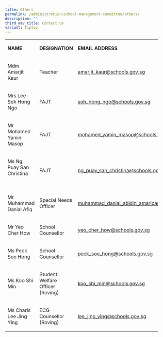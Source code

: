 ```yaml
---
title: Others
permalink: /administration/school-management-committee/others/
description: ""
third_nav_title: Contact Us
variant: tiptap
---
```

<table><tbody><tr><td rowspan="1" colspan="1"><p><strong>NAME</strong></p></td><td rowspan="1" colspan="1"><p><strong>DESIGNATION</strong></p></td><td rowspan="1" colspan="1"><p><strong>EMAIL ADDRESS</strong></p></td></tr><tr><td rowspan="1" colspan="1"><p>Mdm Amarjit Kaur</p></td><td rowspan="1" colspan="1"><p>Teacher</p></td><td rowspan="1" colspan="1"><p><a href="mailto:chia_sen_kai@schools.gov.sg" rel="noopener noreferrer nofollow" target="_blank">amarjit_kaur@schools.gov.sg</a></p></td></tr><tr><td rowspan="1" colspan="1"><p>Mrs Lee-Soh Hong Ngo</p></td><td rowspan="1" colspan="1"><p>FAJT</p></td><td rowspan="1" colspan="1"><p><a href="mailto:soh_hong_ngo@schools.gov.sg" rel="noopener noreferrer nofollow" target="_blank">soh_hong_ngo@schools.gov.sg</a>&nbsp;</p></td></tr><tr><td rowspan="1" colspan="1"><p>Mr Mohamed Yamin Masop</p></td><td rowspan="1" colspan="1"><p>FAJT</p></td><td rowspan="1" colspan="1"><p><a href="mailto:mohamed_yamin_masop@schools.gov.sg" rel="noopener noreferrer nofollow" target="_blank">mohamed_yamin_masop@schools.gov.sg</a></p></td></tr><tr><td rowspan="1" colspan="1"><p>Ms Ng Puay San Christina&nbsp;&nbsp; &nbsp;&nbsp;&nbsp;</p></td><td rowspan="1" colspan="1"><p>FAJT</p></td><td rowspan="1" colspan="1"><p><a href="mailto:ng_puay_san_christina@schools.gov.sg" rel="noopener noreferrer nofollow" target="_blank">ng_puay_san_christina@schools.gov.sg</a></p></td></tr><tr><td rowspan="1" colspan="1"><p>Mr Muhammad Danial Afiq</p></td><td rowspan="1" colspan="1"><p>Special Needs Officer</p></td><td rowspan="1" colspan="1"><p><a href="mailto:muhammad_danial_abidin_amarican@schools.gov.sg" rel="noopener noreferrer nofollow" target="_blank">muhammad_danial_abidin_amarican@schools.gov.sg</a></p></td></tr><tr><td rowspan="1" colspan="1"><p>Mr Yeo Cher How</p></td><td rowspan="1" colspan="1"><p>School Counsellor</p></td><td rowspan="1" colspan="1"><p><a href="mailto:yeo_cher_how@schools.gov.sg" rel="noopener noreferrer nofollow" target="_blank">yeo_cher_how@schools.gov.sg</a>&nbsp;</p></td></tr><tr><td rowspan="1" colspan="1"><p>Ms Peck Soo Hong</p></td><td rowspan="1" colspan="1"><p>School Counsellor</p></td><td rowspan="1" colspan="1"><p><a href="mailto:peck_soo_hong@schools.gov.sg" rel="noopener noreferrer nofollow" target="_blank">peck_soo_hong@schools.gov.sg</a></p></td></tr><tr><td rowspan="1" colspan="1"><p>Ms Koo Shi Min</p></td><td rowspan="1" colspan="1"><p>Student Welfare Officer<br>(Roving)</p></td><td rowspan="1" colspan="1"><p><a href="mailto:koo_shi_min@schools.gov.sg" rel="noopener noreferrer nofollow" target="_blank">koo_shi_min@schools.gov.sg</a></p></td></tr><tr><td rowspan="1" colspan="1"><p>Ms Charis Lee Jing Ying</p></td><td rowspan="1" colspan="1"><p>ECG Counsellor<br>(Roving)</p></td><td rowspan="1" colspan="1"><p><a href="mailto:lee_jing_ying@schools.gov.sg" rel="noopener noreferrer nofollow" target="_blank">lee_jing_ying@schools.gov.sg</a></p></td></tr></tbody></table><p></p>